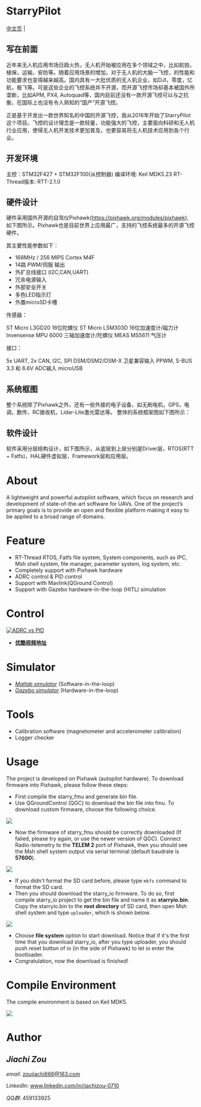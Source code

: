 StarryPilot
============================

[中文页](中文说明.md) |

## 写在前面
近年来无人机应用市场日趋火热，无人机开始被应用在多个领域之中，比如航拍，植保，运输，安防等。随着应用场景的增加，对于无人机的大脑一飞控，的性能和功能要求也变得越来越高。国内具有一大批优质的无人机企业，如DJI，零度，亿航，极飞等。可是这些企业的飞控系统并不开源，而开源飞控市场却基本被国外所垄断，比如APM, PX4, Autoquad等，国内目前还没有一款开源飞控可以与之抗衡，在国际上也没有令人熟知的“国产”开源飞控。

正是基于开发出一款世界知名的中国的开源飞控，我从2016年开始了StarryPilot这个项目。飞控的设计理念是一款轻量，功能强大的飞控，主要面向科研和无人机行业应用，使得无人机开发技术更加普及，也更容易将无人机技术应用到各个行业。

## 开发环境

主控：STM32F427 + STM32F100(从控制器)
编译环境: Keil MDK5.23
RT-Thread版本: RTT-2.1.0

## 硬件设计

硬件采用国外开源的自驾仪Pixhawk(https://pixhawk.org/modules/pixhawk), 如下图所示。Pixhawk也是目前世界上应用最广，支持的飞控系统最多的开源飞控硬件。

其主要性能参数如下：

- 168MHz / 256 MIPS Cortex M4F
- 14路 PWM/伺服 输出
- 外扩总线接口 (I2C,CAN,UART)
- 冗余电源输入
- 外部安全开关
- 多色LED指示灯
- 外置microSD卡槽

传感器：

ST Micro L3GD20 16位陀螺仪
ST Micro LSM303D 16位加速度计/磁力计
Invensense MPU 6000 三轴加速度计/陀螺仪
MEAS MS5611 气压计

接口：

5x UART, 2x CAN, I2C, SPI
DSM/DSM2/DSM-X 卫星兼容输入
PPWM, S-BUS
3.3 和 6.6V ADC输入
microUSB

## 系统框图

整个系统除了Pixhawk之外，还有一些外接的电子设备，如无刷电机，GPS，电调，数传，RC接收机，Lidar-Lite激光雷达等。
整体的系统框架图如下图所示：

## 软件设计
软件采用分层结构设计，如下图所示，从底层到上层分别是Driver层，RTOS(RTT + Fatfs)，HAL硬件虚拟层，Framework层和应用层。


# About
A lightweight and powerful autopilot software, which focus on research and development of state-of-the-art software for UAVs. One of the project’s primary goals is to provide an open and flexible platform making it easy to be applied to a broad range of domains.

# Feature
- RT-Thread RTOS, Fatfs file system, System components, such as IPC, Msh shell system, file manager, parameter system, log system, etc.
- Completely support with Pixhawk hardware
- ADRC control & PID control
- Support with Mavlink(QGround Control)
- Support with Gazebo hardware-in-the-loop (HITL) simulation

# Control
[![ADRC vs PID](docs/images/adrc_video_demo.png)](https://www.youtube.com/watch?v=77-_nF-qqpA&t=63s)

- [**优酷视频地址**](https://v.youku.com/v_show/id_XMzY2Njg4ODk4NA==.html?spm=a2hzp.8244740.0.0)

# Simulator
- [*Matlab simulator*](https://github.com/JcZou/matlab_quadsim) (Software-in-the-loop)
- [*Gazebo simulator*](https://github.com/JcZou/gazebo_quadsim) (Hardware-in-the-loop)

# Tools
- Calibration software (magnetometer and accelerometer calibration)
- Logger checker

# Usage
The project is developed on Pixhawk (autopilot hardware). To download firmware into Pixhawk, please follow these steps:
- First compile the starry_fmu and generate bin file.
- Use QGroundControl (QGC) to download the bin file into fmu. To download custom firmware, choose the following choice.

![](docs/images/fmu_download.png)

- Now the firmware of starry_fmu should be correctly downloaded (If failed, please try again, or use the newer version of QGC). Connect Radio-telemetry to the **TELEM 2** port of Pixhawk, then you should see the Msh shell system output via serial terminal (default baudrate is **57600**).

![](docs/images/msh.png)

- If you didn't format the SD card before, please type `mkfs` command to format the SD card.
- Then you should download the starry_io firmware. To do so, first compile starry_io project to get the bin file and name it as **starryio.bin**. Copy the starryio.bin to the **root directory** of SD card, then open Msh shell system and type `uploader`, which is shown below.

![](docs/images/io_download.png)

- Choose **file system** option to start download. Notice that if it's the first time that you download starry_io, after you type uploader, you should push reset button of io (in the side of Pixhawk) to let io enter the bootloader.
- Congratulation, now the download is finished!

# Compile Environment
The compile environment is based on Keil MDK5.

![](docs/images/mdk5.png)

# Author
*Jiachi Zou*
---------------------------
*email*: zoujiachi666@163.com 

*LinkedIn*: www.linkedin.com/in/jiachizou-0710

*QQ群*: 459133925
